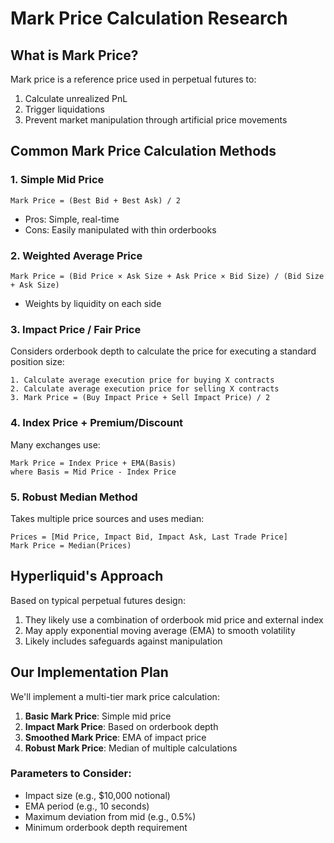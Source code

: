 # Mark Price Calculation Research

## What is Mark Price?

Mark price is a reference price used in perpetual futures to:
1. Calculate unrealized PnL
2. Trigger liquidations
3. Prevent market manipulation through artificial price movements

## Common Mark Price Calculation Methods

### 1. Simple Mid Price
```
Mark Price = (Best Bid + Best Ask) / 2
```
- Pros: Simple, real-time
- Cons: Easily manipulated with thin orderbooks

### 2. Weighted Average Price
```
Mark Price = (Bid Price × Ask Size + Ask Price × Bid Size) / (Bid Size + Ask Size)
```
- Weights by liquidity on each side

### 3. Impact Price / Fair Price
Considers orderbook depth to calculate the price for executing a standard position size:
```
1. Calculate average execution price for buying X contracts
2. Calculate average execution price for selling X contracts  
3. Mark Price = (Buy Impact Price + Sell Impact Price) / 2
```

### 4. Index Price + Premium/Discount
Many exchanges use:
```
Mark Price = Index Price + EMA(Basis)
where Basis = Mid Price - Index Price
```

### 5. Robust Median Method
Takes multiple price sources and uses median:
```
Prices = [Mid Price, Impact Bid, Impact Ask, Last Trade Price]
Mark Price = Median(Prices)
```

## Hyperliquid's Approach

Based on typical perpetual futures design:
1. They likely use a combination of orderbook mid price and external index
2. May apply exponential moving average (EMA) to smooth volatility
3. Likely includes safeguards against manipulation

## Our Implementation Plan

We'll implement a multi-tier mark price calculation:

1. **Basic Mark Price**: Simple mid price
2. **Impact Mark Price**: Based on orderbook depth
3. **Smoothed Mark Price**: EMA of impact price
4. **Robust Mark Price**: Median of multiple calculations

### Parameters to Consider:
- Impact size (e.g., $10,000 notional)
- EMA period (e.g., 10 seconds)
- Maximum deviation from mid (e.g., 0.5%)
- Minimum orderbook depth requirement